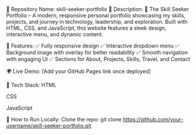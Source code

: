 📌 Repository Name: skill-seeker-portfolio
📝 Description:
🚀 The Skill Seeker Portfolio – A modern, responsive personal portfolio showcasing my skills, projects, and journey in technology, leadership, and exploration. Built with HTML, CSS, and JavaScript, this website features a sleek design, interactive menu, and dynamic content.

🔹 Features:
✅ Fully responsive design
✅ Interactive dropdown menu
✅ Background image with overlay for better readability
✅ Smooth navigation with engaging UI
✅ Sections for About, Projects, Skills, Travel, and Contact

🌍 Live Demo: [Add your GitHub Pages link once deployed]

🔧 Tech Stack:
HTML

CSS

JavaScript

🚀 How to Run Locally:
Clone the repo:
git clone https://github.com/your-username/skill-seeker-portfolio.git
